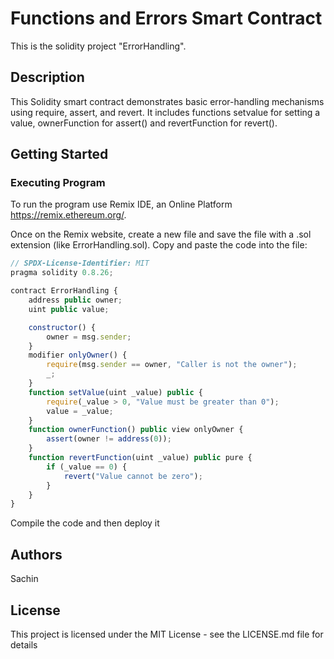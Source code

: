 # Functions and Errors Smart Contract
This is the solidity project "ErrorHandling".

## Description
This Solidity smart contract demonstrates basic error-handling mechanisms using require, assert, and revert. It includes functions setvalue for setting a value, ownerFunction for assert() and revertFunction for revert().

## Getting Started

### Executing Program
To run the program use Remix IDE, an Online Platform https://remix.ethereum.org/.

Once on the Remix website, create a new file and save the file with a .sol extension (like ErrorHandling.sol). Copy and paste the code into the file:
```javascript
// SPDX-License-Identifier: MIT
pragma solidity 0.8.26;

contract ErrorHandling {
    address public owner;
    uint public value;

    constructor() {
        owner = msg.sender;
    }
    modifier onlyOwner() {
        require(msg.sender == owner, "Caller is not the owner");
        _;
    }
    function setValue(uint _value) public {
        require(_value > 0, "Value must be greater than 0");
        value = _value;
    }
    function ownerFunction() public view onlyOwner {
        assert(owner != address(0));
    }
    function revertFunction(uint _value) public pure {
        if (_value == 0) {
            revert("Value cannot be zero");
        }
    }
}
```
Compile the code and then deploy it

## Authors

Sachin

## License

This project is licensed under the MIT License - see the LICENSE.md file for details
